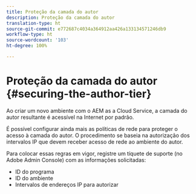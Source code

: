 ```yaml
---
title: Proteção da camada do autor
description: Proteção da camada do autor
translation-type: ht
source-git-commit: e772687c4034a364912aa426a133134571246db9
workflow-type: ht
source-wordcount: '103'
ht-degree: 100%

---
```



# Proteção da camada do autor {#securing-the-author-tier}

Ao criar um novo ambiente com o AEM as a Cloud Service, a camada do autor resultante é acessível na Internet por padrão.

É possível configurar ainda mais as políticas de rede para proteger o acesso à camada do autor. O procedimento se baseia na autorização dos intervalos IP que devem receber acesso de rede ao ambiente do autor.

Para colocar essas regras em vigor, registre um tíquete de suporte (no Adobe Admin Console) com as informações solicitadas:
- ID do programa
- ID do ambiente
- Intervalos de endereços IP para autorizar